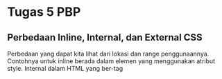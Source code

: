 # Tugas 5 PBP

## Perbedaan Inline, Internal, dan External CSS
Perbedaan yang dapat kita lihat dari lokasi dan range penggunaannya. Contohnya untuk inline berada dalam elemen yang menggunakan atribut style. Internal dalam HTML yang ber-tag <style> dan external berada diluar file html yang nantinya akan di import menggunakan load static dan implementasinya sesuai dengan tag yang diedit.
Masing-masing memiliki kelebihan, untuk external design-nya bisa dipakai untuk beberapa laman sekaligus sehingga tidak perlu membuat design berulang kali. Untuk Inline CSS kelebihannya lebih terfokus pada satu elemen sehingga pengaturannya bisa lebih detail. Namun, code akan terlihat membingungkan karna berantakan. Internal CSS memiliki kelebihan yaitu khusus untuk satu page tertentu dan lebih mudah untuk dimodifikasi atau dilihat.

## Tag HTML5 yang saya ketahui
main, yaitu tag yang menandakan konten utama dari suatu laman. Selanjutnya ada section yang menunjukkan bagian dari halaman lain, lalu aside yaitu tag yang menandakan bagian tersebut tidak berhubungan dengan konten utama.

## Tipe-tipe CSS Selector
"*" yaitu universal selector, bisa dipakai oleh semua elemen.
element yaitu selector untuk suatu tag seperti input, h1, a, dll.
class atau biasa ditulis .class digunakan untuk tag yang menggunakan class itu.
Terakhir ada id atau #id yaitu selector untuk elemen yang menggunakan id itu.

## Cara saya mengimplementasikan checklist diatas
1. Pada bagian login saya menggunakan external css untuk memberi design pada laman login. External CSS ini saya pakai dengan mengimport dan memanggil load.static agar CSS dapat diimplementasikan pada website.
2. Saya juga menambahkan beberapa fungsi pada back-end aplikasi agar fungsi yang saya tambahkan dapat berjalan.
3. Pada bagian register saya menggunakan Internal CSS untuk memberikan design pada laman web register.
4. Pada bagian home dan create task saya menggunakan komponen yang ada di dokumentasi DaisyUI dengan Tailwind CSS.

# Tugas 6 PBP

## Jelaskan perbedaan antara asynchronous programming dengan synchronous programming.

### Asynchronous programming
merupakan bentuk dari paralel programming yang mengatur suatu pekerjaan untuk berjalan terpisah dari program utamanya. Async juga bersifat non-blocking yang berarti bisa mengirimkan beberapa sinyal sekaligus kepada server. Async biasa digunakan untuk meningkatkan pengalaman pengguna karena sifatnya yang responsif.
### Synchronous programming
merupakan bentuk dari single-thread programming yang berarti hanya menjalankan satu operasi atau program secara bersamaan. Sync bersifat blocking yang berarti hanya bisa mengirimkan satu sinyal/request kepada server dalam satu waktu dan sinyal berikutnya baru bisa dikirim ketika sudah mendapat jawaban dari server. Sync ditujukan untuk membantu developers dalam membangun app mereka, karena lebih mudah untuk di coding.

## Event-Driven Programming
merupakan paradigma yang menjelaskan bahwa alur yang dijalankan suatu program bergantung pada event atau tindakan yang terjadi antara user dan client. Pada tugas 6 ini paradigma terdapat pada dokumen yang akan ditampilkan, button untuk membuat form baru, dan event saat pemanggilan AJAX berhasil.

## Penerapan asynchronous programming pada AJAX
dapat terlihat dari keresponsifan web saat AJAX dijalankan, dimana tidak ada lagging yang berarti operasi berjalan tanpa adanya delay. Penerapan ini juga akan terlihat jika kita melakukan beberapa operasi secara langsung dan dapat langsung melihat hasilnya tanpa perlu memuat ulang laman. AJAX sendiri juga menggunakan asynchronous programming saat memanggil fungsi yang mengecek AJAX berhasil dipanggil atau tidak lalu memberikan sinyalnya ke fungsi tersebut.

## Implementasi checklist
1. Membuat tiga fungsi baru pada views.py yang masing-masingnya diberikan kode untuk autentikasi pengguna.
2. Membuat tiga routing tambahan untuk 3 fungsi yang baru dibuat di views.py tersebut.
3. Mengubah rendering menjadi AJAX, serta melakukan GET ke JSON B yang dilanjut dengan pembuatan card dari data yang dimasukkan.
4. Menyambungkan button create task dengan event onClick untuk menerapkan AJAX.
5. Mengatur ulang task untuk di render kembali ketika ada perubahaan yang dilakukan.
6. Mencoba mengerjakan bonus dengan menambahkan delete dengan id atau AJAX DELETE ke dalam program.
7. Membuat path khusus untuk delete berdasarkan id yang didapat dengan parameter id integer.
8. Menyambungkan button Delete pada card task untuk melakukan AJAX DELETE yang memungkinkan laman utama langsung ter-update.